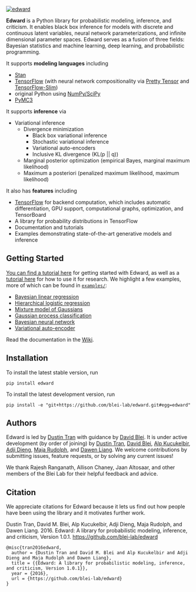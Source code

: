 [![edward](http://dustintran.com/img/blackbox_200.png)](http://www.erikolofsen.com/blackbox.html)

__Edward__ is a Python library for probabilistic modeling, inference,
and criticism. It enables black box inference for models with discrete
and continuous latent variables, neural network parameterizations, and
infinite dimensional parameter spaces. Edward serves as a fusion of
three fields: Bayesian statistics and machine learning, deep learning,
and probabilistic programming.

It supports __modeling languages__ including

* [Stan](http://mc-stan.org)
* [TensorFlow](https://www.tensorflow.org) (with neural network compositionality via [Pretty Tensor](https://github.com/google/prettytensor) and [TensorFlow-Slim](https://github.com/tensorflow/models/blob/master/inception/inception/slim/README.md))
* original Python using [NumPy/SciPy](http://scipy.org/)
* [PyMC3](http://pymc-devs.github.io/pymc3/)

It supports __inference__ via

* Variational inference
  * Divergence minimization
    * Black box variational inference
    * Stochastic variational inference
    * Variational auto-encoders
    * Inclusive KL divergence (KL(p || q))
  * Marginal posterior optimization (empirical Bayes, marginal maximum likelihood)
  * Maximum a posteriori (penalized maximum likelihood, maximum likelihood)

It also has __features__ including

* [TensorFlow](https://www.tensorflow.org) for backend computation, which includes automatic differentiation, GPU support, computational graphs, optimization, and TensorBoard
* A library for probability distributions in TensorFlow
* Documentation and tutorials
* Examples demonstrating state-of-the-art generative models and inference

## Getting Started

[You can find a tutorial here](https://github.com/blei-lab/edward/wiki/Tutorial)
for getting started with Edward, as well as a
[tutorial here](https://github.com/blei-lab/edward/wiki/Tutorial-for-Research)
for how to use it for research. We highlight a few examples, more of
which can be found in [`examples/`](examples/):

* [Bayesian linear regression](examples/bayesian_linear_regression.py)
* [Hierarchical logistic regression](examples/hierarchical_logistic_regression.py)
* [Mixture model of Gaussians](examples/mixture_gaussian.py)
* [Gaussian process classification](examples/gp_classification.py)
* [Bayesian neural network](examples/bayesian_nn.py)
* [Variational auto-encoder](examples/convolutional_vae.py)

Read the documentation in the [Wiki](https://github.com/blei-lab/edward/wiki).

## Installation

To install the latest stable version, run
```{bash}
pip install edward
```
To install the latest development version, run
```{bash}
pip install -e "git+https://github.com/blei-lab/edward.git#egg=edward"
```

## Authors

Edward is led by [Dustin Tran](http://dustintran.com) with guidance by [David Blei](http://www.cs.columbia.edu/~blei/). It is under active development (by order of joining) by [Dustin Tran](http://dustintran.com), [David Blei](http://www.cs.columbia.edu/~blei/), [Alp Kucukelbir](http://www.proditus.com/), [Adji Dieng](http://stat.columbia.edu/~diengadji/), [Maja Rudolph](http://maja-rita-rudolph.com/), and [Dawen Liang](http://www.ee.columbia.edu/~dliang/). We welcome contributions by submitting issues, feature requests, or by solving any current issues!

We thank Rajesh Ranganath, Allison Chaney, Jaan Altosaar, and other members of the Blei Lab for their helpful feedback and advice.

## Citation

We appreciate citations for Edward because it lets us find out how
people have been using the library and it motivates further work.

Dustin Tran, David M. Blei, Alp Kucukelbir, Adji Dieng, Maja Rudolph, and Dawen Liang. 2016. Edward: A library for probabilistic modeling, inference, and criticism, Version 1.0.1. https://github.com/blei-lab/edward
```
@misc{tran2016edward,
  author = {Dustin Tran and David M. Blei and Alp Kucukelbir and Adji Dieng and Maja Rudolph and Dawen Liang},
  title = {{Edward: A library for probabilistic modeling, inference, and criticism, Version 1.0.1}},
  year = {2016},
  url = {https://github.com/blei-lab/edward}
}
```
